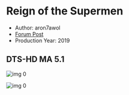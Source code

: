 # Reign of the Supermen

* Author: aron7awol
* [Forum Post](https://www.avsforum.com/threads/bass-eq-for-filtered-movies.2995212/post-57477140)
* Production Year: 2019

## DTS-HD MA 5.1

![img 0](https://i.imgur.com/p72vBnw.jpg)

![img 0](https://i.imgur.com/Iqevlu2.jpg)

